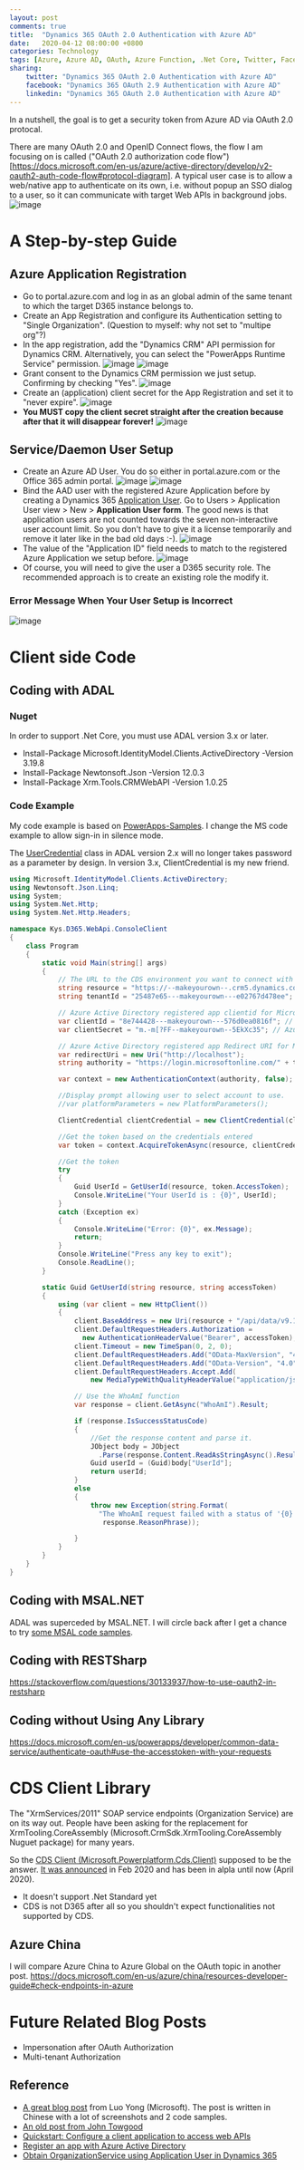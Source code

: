 ```yaml
---
layout: post
comments: true
title:  "Dynamics 365 OAuth 2.0 Authentication with Azure AD"
date:   2020-04-12 08:00:00 +0800
categories: Technology
tags: [Azure, Azure AD, OAuth, Azure Function, .Net Core, Twitter, Facebook, LinkedIn]
sharing:
    twitter: "Dynamics 365 OAuth 2.0 Authentication with Azure AD"
    facebook: "Dynamics 365 OAuth 2.9 Authentication with Azure AD"
    linkedin: "Dynamics 365 OAuth 2.0 Authentication with Azure AD"
---
```

In a nutshell, the goal is to get a security token from Azure AD via OAuth 2.0 protocal. 

There are many OAuth 2.0 and OpenID Connect flows, the flow I am focusing on is called ("OAuth 2.0 authorization code flow")[https://docs.microsoft.com/en-us/azure/active-directory/develop/v2-oauth2-auth-code-flow#protocol-diagram]. A typical user case is to allow a web/native app to authenticate on its own, i.e. without popup an SSO dialog to a user, so it can communicate with target Web APIs in background jobs.
![image](https://docs.microsoft.com/en-us/azure/active-directory/develop/media/v2-oauth2-auth-code-flow/convergence-scenarios-native.svg)

# A Step-by-step Guide
## Azure Application Registration
* Go to portal.azure.com and log in as an global admin of the same tenant to which the target D365 instance belongs to.
* Create an App Registration and configure its Authentication setting to "Single Organization". (Question to myself: why not set to "multipe org"?)
* In the app registration, add the "Dynamics CRM" API permission for Dynamics CRM. Alternatively, you can select the "PowerApps Runtime Service" permission.
![image](../images/2020-04-12-d365-oauth2-authentication-with-azure-ad/AddApiPermissionForD365.png)
![image](../images/2020-04-12-d365-oauth2-authentication-with-azure-ad/AddDelegatedPermissionForD365.png)
* Grant consent to the Dynamics CRM permission we just setup. Confirming by checking "Yes".
![image](../images/2020-04-12-d365-oauth2-authentication-with-azure-ad/GrantConsentForApiPermission.png)
* Create an (application) client secret for the App Registration and set it to "never expire".
![image](../images/2020-04-12-d365-oauth2-authentication-with-azure-ad/CreateClientSecret.png)
* **You MUST copy the client secret straight after the creation because after that it will disappear forever!**
![image](../images/2020-04-12-d365-oauth2-authentication-with-azure-ad/ClientSecret.png)

## Service/Daemon User Setup
* Create an Azure AD User. You do so either in portal.azure.com or the Office 365 admin portal.
![image](../images/2020-04-12-d365-oauth2-authentication-with-azure-ad/CreateAnAadUserStep1.png)
![image](../images/2020-04-12-d365-oauth2-authentication-with-azure-ad/CreateAnAadUser.png)
* Bind the AAD user with the registered Azure Application before by creating a Dynamics 365 [Application User](https://docs.microsoft.com/en-us/power-platform/admin/create-users-assign-online-security-roles#create-an-application-user). Go to Users > Application User view > New > **Application User form**. The good news is that application users are not counted towards the seven non-interactive user account limit. So you don't have to give it a license temporarily and remove it later like in the bad old days :-). 
![image](../images/2020-04-12-d365-oauth2-authentication-with-azure-ad/CreateD365ApplicationUserStep1.png)
* The value of the "Application ID" field needs to match to the registered Azure Application we setup before.
![image](../images/2020-04-12-d365-oauth2-authentication-with-azure-ad/CreateD365ApplicationUserStep2.png)
* Of course, you will need to give the user a D365 security role. The recommended approach is to create an existing role the modify it.

### Error Message When Your User Setup is Incorrect
![image](../images/2020-04-12-d365-oauth2-authentication-with-azure-ad/ErrorMsgFromIncorrectUserSetup.png)

# Client side Code
## Coding with ADAL
### Nuget
In order to support .Net Core, you must use ADAL version 3.x or later.

* Install-Package Microsoft.IdentityModel.Clients.ActiveDirectory -Version 3.19.8
* Install-Package Newtonsoft.Json -Version 12.0.3
* Install-Package Xrm.Tools.CRMWebAPI -Version 1.0.25

### Code Example
My code example is based on [PowerApps-Samples](https://github.com/Microsoft/PowerApps-Samples/tree/master/cds/webapi/C%23/ADALV3WhoAmI/ADALV3WhoAmI). I change the MS code example to allow sign-in in silence mode.

The [UserCredential](https://stackoverflow.com/questions/37465949/adal-net-v3-does-not-support-acquiretoken-with-usercredential) class in ADAL version 2.x will no longer takes password as a parameter by design. In version 3.x, ClientCredential is my new friend.

``` csharp
using Microsoft.IdentityModel.Clients.ActiveDirectory;
using Newtonsoft.Json.Linq;
using System;
using System.Net.Http;
using System.Net.Http.Headers;

namespace Kys.D365.WebApi.ConsoleClient
{
    class Program
    {
        static void Main(string[] args)
        {
            // The URL to the CDS environment you want to connect with
            string resource = "https://--makeyourown--.crm5.dynamics.com";
            string tenantId = "25487e65---makeyourown---e02767d478ee"; // Azure Admin Portal > Home > Azure Active Directory > Tenant ID

            // Azure Active Directory registered app clientid for Microsoft samples
            var clientId = "8e744428---makeyourown---576d0ea0816f"; // Azure Admin Portal > Home > App registration > Open an app > Application (client) ID
            var clientSecret = "m.-m[?FF--makeyourown--5EkXc35"; // Azure Admin Portal > Home > App registration > Open an app > Certificates & secrets > Only visible during creation

            // Azure Active Directory registered app Redirect URI for Microsoft samples
            var redirectUri = new Uri("http://localhost");
            string authority = "https://login.microsoftonline.com/" + tenantId;

            var context = new AuthenticationContext(authority, false);

            //Display prompt allowing user to select account to use.
            //var platformParameters = new PlatformParameters();

            ClientCredential clientCredential = new ClientCredential(clientId, clientSecret);

            //Get the token based on the credentials entered
            var token = context.AcquireTokenAsync(resource, clientCredential).Result;

            //Get the token
            try
            {
                Guid UserId = GetUserId(resource, token.AccessToken);
                Console.WriteLine("Your UserId is : {0}", UserId);
            }
            catch (Exception ex)
            {
                Console.WriteLine("Error: {0}", ex.Message);
                return;
            }
            Console.WriteLine("Press any key to exit");
            Console.ReadLine();
        }

        static Guid GetUserId(string resource, string accessToken)
        {
            using (var client = new HttpClient())
            {
                client.BaseAddress = new Uri(resource + "/api/data/v9.1/");
                client.DefaultRequestHeaders.Authorization =
                  new AuthenticationHeaderValue("Bearer", accessToken);
                client.Timeout = new TimeSpan(0, 2, 0);
                client.DefaultRequestHeaders.Add("OData-MaxVersion", "4.0");
                client.DefaultRequestHeaders.Add("OData-Version", "4.0");
                client.DefaultRequestHeaders.Accept.Add(
                    new MediaTypeWithQualityHeaderValue("application/json"));

                // Use the WhoAmI function
                var response = client.GetAsync("WhoAmI").Result;

                if (response.IsSuccessStatusCode)
                {
                    //Get the response content and parse it.  
                    JObject body = JObject
                      .Parse(response.Content.ReadAsStringAsync().Result);
                    Guid userId = (Guid)body["UserId"];
                    return userId;
                }
                else
                {
                    throw new Exception(string.Format(
                      "The WhoAmI request failed with a status of '{0}'",
                       response.ReasonPhrase));

                }
            }
        }
    }
}
```

## Coding with MSAL.NET
ADAL was superceded by MSAL.NET. I will circle back after I get a chance to try [some MSAL code samples](https://docs.microsoft.com/en-us/azure/active-directory/develop/sample-v2-code). 

## Coding with RESTSharp
https://stackoverflow.com/questions/30133937/how-to-use-oauth2-in-restsharp

## Coding without Using Any Library
https://docs.microsoft.com/en-us/powerapps/developer/common-data-service/authenticate-oauth#use-the-accesstoken-with-your-requests

# CDS Client Library
The "XrmServices/2011" SOAP service endpoints (Organization Service) are on its way out. People have been asking for the replacement for XrmTooling.CoreAssembly (Microsoft.CrmSdk.XrmTooling.CoreAssembly Nuguet package) for many years.

So the [CDS Client (Microsoft.Powerplatform.Cds.Client)](https://www.nuget.org/packages/Microsoft.Powerplatform.Cds.Client/) supposed to be the answer. [It was announced](https://powerusers.microsoft.com/t5/Power-Apps-Pro-Dev-ISV/Announcing-the-net-Core-SDK-for-Common-Data-Service-CDS-External/td-p/470035) in Feb 2020 and has been in alpla until now (April 2020).

* It doesn't support .Net Standard yet
* CDS is not D365 after all so you shouldn't expect functionalities not supported by CDS.

## Azure China
I will compare Azure China to Azure Global on the OAuth topic in another post.
https://docs.microsoft.com/en-us/azure/china/resources-developer-guide#check-endpoints-in-azure

# Future Related Blog Posts
* Impersonation after OAuth Authorization
* Multi-tenant Authorization

## Reference
* [A great blog post](https://www.cnblogs.com/luoyong0201/p/Dynamics_365_OAuth2_Client_Credentials_Server_to_Server_Authentication_web_api.html) from Luo Yong (Microsoft). The post is written in Chinese with a lot of screenshots and 2 code samples.
* [An old post from John Towgood](https://www.magnetismsolutions.com/blog/johntowgood/2018/03/08/dynamics-365-online-authenticate-with-client-credentials)
* [Quickstart: Configure a client application to access web APIs](https://docs.microsoft.com/en-nz/azure/active-directory/develop/quickstart-configure-app-access-web-apis)
* [Register an app with Azure Active Directory](https://docs.microsoft.com/en-us/powerapps/developer/common-data-service/walkthrough-register-app-azure-active-directory)
* [Obtain OrganizationService using Application User in Dynamics 365](https://www.inogic.com/blog/2018/10/obtain-organizationservice-using-application-user-in-dynamics-365/)